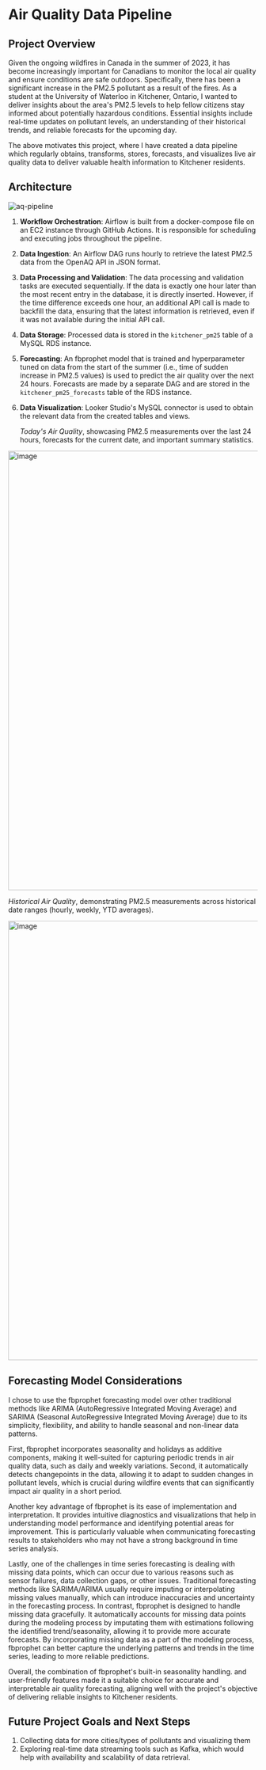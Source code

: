 # Air Quality Data Pipeline

## Project Overview
Given the ongoing wildfires in Canada in the summer of 2023, it has become increasingly important for Canadians to monitor the local air quality and ensure conditions are safe outdoors.
Specifically, there has been a significant increase in the PM2.5 pollutant as a result of the fires. As a student at the University of Waterloo in Kitchener, Ontario, I wanted to deliver insights about the area's PM2.5 levels to help fellow citizens stay informed about potentially hazardous conditions.
Essential insights include real-time updates on pollutant levels,  an understanding of their historical trends, and reliable forecasts for the upcoming day.

The above motivates this project, where I have created a data pipeline which regularly obtains, transforms, stores, forecasts, and visualizes live air quality data to deliver valuable health information to Kitchener residents.
## Architecture

![aq-pipeline](https://github.com/aniqp/air-quality-pipeline/assets/89875233/e83e8d5f-ca07-47c3-bf5e-c193161a91d3)

1. **Workflow Orchestration**: Airflow is built from a docker-compose file on an EC2 instance through GitHub Actions. It is responsible for scheduling and executing jobs throughout the pipeline.

2. **Data Ingestion**: An Airflow DAG runs hourly to retrieve the latest PM2.5 data from the OpenAQ API in JSON format.

3. **Data Processing and Validation**: The data processing and validation tasks are executed sequentially. If the data is exactly one hour later than the most recent entry in the database, it is directly inserted. However, if the time difference exceeds one hour, an additional API call is made to backfill the data, ensuring that the latest information is retrieved, even if it was not available during the initial API call.

4. **Data Storage**: Processed data is stored in the ```kitchener_pm25``` table of a MySQL RDS instance.

5. **Forecasting**: An fbprophet model that is trained and hyperparameter tuned on data from the start of the summer (i.e., time of sudden increase in PM2.5 values) is used to predict the air quality over the next 24 hours. Forecasts are made by a separate DAG and are stored in the ```kitchener_pm25_forecasts``` table of the RDS instance.

6. **Data Visualization**: Looker Studio's MySQL connector is used to obtain the relevant data from the created tables and views.
   
     *Today's Air Quality*, showcasing PM2.5 measurements over the last 24 hours, forecasts for the current date, and important summary statistics.
  
  <img width="888" alt="image" src="https://github.com/aniqp/air-quality-pipeline/assets/89875233/9f1b1305-9ad6-483d-9c76-60208b899e4a">
  
  *Historical Air Quality*, demonstrating PM2.5 measurements across historical date ranges (hourly, weekly, YTD averages).
  
  <img width="888" alt="image" src="https://github.com/aniqp/air-quality-pipeline/assets/89875233/274e941b-228d-4d62-bbb5-410266820226">

## Forecasting Model Considerations

I chose to use the fbprophet forecasting model over other traditional methods like ARIMA (AutoRegressive Integrated Moving Average) and SARIMA (Seasonal AutoRegressive Integrated Moving Average) due to its simplicity, flexibility, and ability to handle seasonal and non-linear data patterns.

First, fbprophet incorporates seasonality and holidays as additive components, making it well-suited for capturing periodic trends in air quality data, such as daily and weekly variations. Second, it automatically detects changepoints in the data, allowing it to adapt to sudden changes in pollutant levels, which is crucial during wildfire events that can significantly impact air quality in a short period.

Another key advantage of fbprophet is its ease of implementation and interpretation. It provides intuitive diagnostics and visualizations that help in understanding model performance and identifying potential areas for improvement. This is particularly valuable when communicating forecasting results to stakeholders who may not have a strong background in time series analysis.

Lastly, one of the challenges in time series forecasting is dealing with missing data points, which can occur due to various reasons such as sensor failures, data collection gaps, or other issues. Traditional forecasting methods like SARIMA/ARIMA usually require imputing or interpolating missing values manually, which can introduce inaccuracies and uncertainty in the forecasting process. In contrast, fbprophet is designed to handle missing data gracefully. It automatically accounts for missing data points during the modeling process by imputating them with estimations following the identified trend/seasonality, allowing it to provide more accurate forecasts. By incorporating missing data as a part of the modeling process, fbprophet can better capture the underlying patterns and trends in the time series, leading to more reliable predictions.

Overall, the combination of fbprophet's built-in seasonality handling. and user-friendly features made it a suitable choice for accurate and interpretable air quality forecasting, aligning well with the project's objective of delivering reliable insights to Kitchener residents.

## Future Project Goals and Next Steps
1. Collecting data for more cities/types of pollutants and visualizing them
2. Exploring real-time data streaming tools such as Kafka, which would help with availability and scalability of data retrieval.
